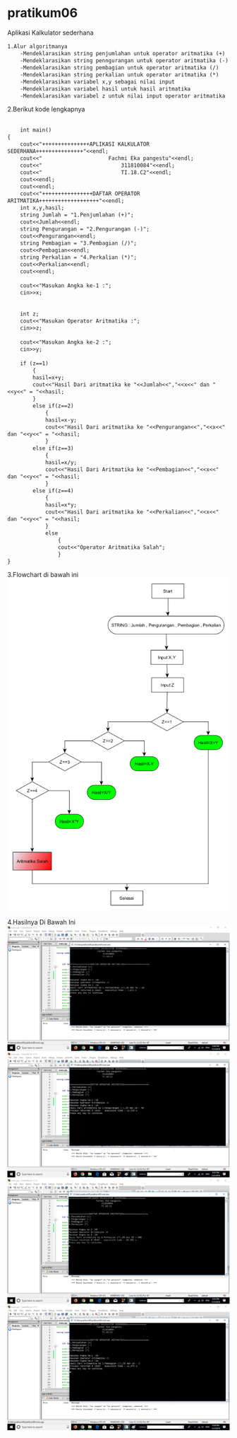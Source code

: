 # pratikum06


Aplikasi Kalkulator sederhana

```
1.Alur algoritmanya
	-Mendeklarasikan string penjumlahan untuk operator aritmatika (+)
	-Mendeklarasikan string penngurangan untuk operator aritmatika (-)	
	-Mendeklarasikan string pembagian untuk operator aritmatika (/)
	-Mendeklarasikan string perkalian untuk operator aritmatika (*)
	-Mendeklarasikan variabel x,y sebagai nilai input
	-Mendeklarasikan variabel hasil untuk hasil aritmatika
	-Mendeklarasikan variabel z untuk nilai input operator aritmatika
```
2.Berikut kode lengkapnya
```

    int main()
{
    cout<<"+++++++++++++++APLIKASI KALKULATOR SEDERHANA+++++++++++++++"<<endl;
    cout<<"                     Fachmi Eka pangestu"<<endl;
    cout<<"                         311810084"<<endl;
    cout<<"                         TI.18.C2"<<endl;
    cout<<endl;
    cout<<endl;
    cout<<"++++++++++++++++DAFTAR OPERATOR ARITMATIKA+++++++++++++++++++"<<endl;
    int x,y,hasil;
    string Jumlah = "1.Penjumlahan (+)";
    cout<<Jumlah<<endl;
    string Pengurangan = "2.Pengurangan (-)";
    cout<<Pengurangan<<endl;
    string Pembagian = "3.Pembagian (/)";
    cout<<Pembagian<<endl;
    string Perkalian = "4.Perkalian (*)";
    cout<<Perkalian<<endl;
    cout<<endl;

    cout<<"Masukan Angka ke-1 :";
    cin>>x;


    int z;
    cout<<"Masukan Operator Aritmatika :";
    cin>>z;

    cout<<"Masukan Angka ke-2 :";
    cin>>y;

    if (z==1)
        {
        hasil=x+y;
        cout<<"Hasil Dari aritmatika ke "<<Jumlah<<","<<x<<" dan "<<y<<" = "<<hasil;
        }
        else if(z==2)
            {
            hasil=x-y;
            cout<<"Hasil Dari aritmatika ke "<<Pengurangan<<","<<x<<" dan "<<y<<" = "<<hasil;
            }
        else if(z==3)
            {
            hasil=x/y;
            cout<<"Hasil Dari Aritmatika ke "<<Pembagian<<","<<x<<" dan "<<y<<" = "<<hasil;
            }
        else if(z==4)
            {
            hasil=x*y;
            cout<<"Hasil Dari aritmatika ke "<<Perkalian<<","<<x<<" dan "<<y<<" = "<<hasil;
            }
            else
                {
                cout<<"Operator Aritmatika Salah";
                }
}
```

3.Flowchart di bawah ini
![img](https://github.com/fahmieka21/pratikum06/blob/master/flowchart.png)


4.Hasilnya Di Bawah Ini
![img](https://github.com/fahmieka21/pratikum06/blob/master/penjumlahan.png)
![img](https://github.com/fahmieka21/pratikum06/blob/master/pengurangan.png)
![img](https://github.com/fahmieka21/pratikum06/blob/master/perkalian.png)
![img](https://github.com/fahmieka21/pratikum06/blob/master/pembagian.png)